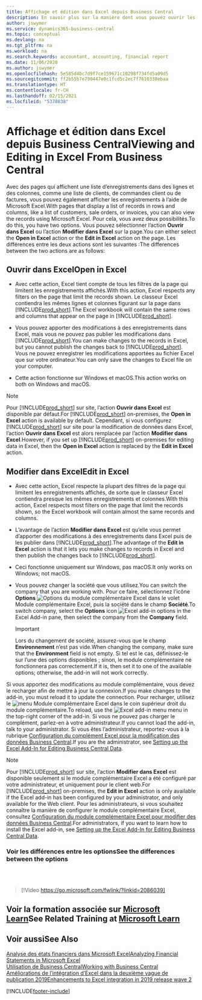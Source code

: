 ```yaml
---
title: Affichage et édition dans Excel depuis Business Central
description: En savoir plus sur la manière dont vous pouvez ouvrir les pages dans Microsoft Excel à partir de Business Central pour une meilleure analyse de données.
author: jswymer
ms.service: dynamics365-business-central
ms.topic: conceptual
ms.devlang: na
ms.tgt_pltfrm: na
ms.workload: na
ms.search.keywords: accountant, accounting, financial report
ms.date: 11/06/2020
ms.author: jswymer
ms.openlocfilehash: 5e585d4bc7d9f7ce159671c10298f734fd5a09d5
ms.sourcegitcommit: ff2b55b7e790447e0c1fcd5c2ec7f7610338ebaa
ms.translationtype: HT
ms.contentlocale: fr-CH
ms.lasthandoff: 02/15/2021
ms.locfileid: "5378838"
---
```

# <a name="viewing-and-editing-in-excel-from-business-central"></a><span data-ttu-id="d587a-103">Affichage et édition dans Excel depuis Business Central</span><span class="sxs-lookup"><span data-stu-id="d587a-103">Viewing and Editing in Excel From Business Central</span></span>

<span data-ttu-id="d587a-104">Avec des pages qui affichent une liste d’enregistrements dans des lignes et des colonnes, comme une liste de clients, de commandes client ou de factures, vous pouvez également afficher les enregistrements à l’aide de Microsoft Excel.</span><span class="sxs-lookup"><span data-stu-id="d587a-104">With pages that display a list of records in rows and columns, like a list of customers, sale orders, or invoices, you can also view the records using Microsoft Excel.</span></span> <span data-ttu-id="d587a-105">Pour cela, vous avez deux possibilités.</span><span class="sxs-lookup"><span data-stu-id="d587a-105">To do this, you have two options.</span></span> <span data-ttu-id="d587a-106">Vous pouvez sélectionner l’action **Ouvrir dans Excel** ou l’action **Modifier dans Excel** sur la page.</span><span class="sxs-lookup"><span data-stu-id="d587a-106">You can either select the **Open in Excel** action or the **Edit in Excel** action on the page.</span></span> <span data-ttu-id="d587a-107">Les différences entre les deux actions sont les suivantes :</span><span class="sxs-lookup"><span data-stu-id="d587a-107">The differences between the two actions are as follows:</span></span>  

## <a name="open-in-excel"></a><span data-ttu-id="d587a-108">Ouvrir dans Excel</span><span class="sxs-lookup"><span data-stu-id="d587a-108">Open in Excel</span></span>

- <span data-ttu-id="d587a-109">Avec cette action, Excel tient compte de tous les filtres de la page qui limitent les enregistrements affichés.</span><span class="sxs-lookup"><span data-stu-id="d587a-109">With this action, Excel respects any filters on the page that limit the records shown.</span></span> <span data-ttu-id="d587a-110">Le classeur Excel contiendra les mêmes lignes et colonnes figurant sur la page dans [!INCLUDE[prod_short](includes/prod_short.md)].</span><span class="sxs-lookup"><span data-stu-id="d587a-110">The Excel workbook will contain the same rows and columns that appear on the page in [!INCLUDE[prod_short](includes/prod_short.md)].</span></span>

- <span data-ttu-id="d587a-111">Vous pouvez apporter des modifications à des enregistrements dans Excel, mais vous ne pouvez pas publier les modifications dans [!INCLUDE[prod_short](includes/prod_short.md)].</span><span class="sxs-lookup"><span data-stu-id="d587a-111">You can make changes to the records in Excel, but you cannot publish the changes back to [!INCLUDE[prod_short](includes/prod_short.md)].</span></span> <span data-ttu-id="d587a-112">Vous ne pouvez enregistrer les modifications apportées au fichier Excel que sur votre ordinateur.</span><span class="sxs-lookup"><span data-stu-id="d587a-112">You can only save the changes to Excel file on your computer.</span></span>

- <span data-ttu-id="d587a-113">Cette action fonctionne sur Windows et macOS.</span><span class="sxs-lookup"><span data-stu-id="d587a-113">This action works on both on Windows and macOS.</span></span>

> [!NOTE]
> <span data-ttu-id="d587a-114">Pour [!INCLUDE[prod_short](includes/prod_short.md)] sur site, l’action **Ouvrir dans Excel** est disponible par défaut.</span><span class="sxs-lookup"><span data-stu-id="d587a-114">For [!INCLUDE[prod_short](includes/prod_short.md)] on-premises, the **Open in Excel** action is available by default.</span></span> <span data-ttu-id="d587a-115">Cependant, si vous configurez [!INCLUDE[prod_short](includes/prod_short.md)] sur site pour la modification de données dans Excel, l’action **Ouvrir dans Excel** est alors remplacée par l’action **Modifier dans Excel**.</span><span class="sxs-lookup"><span data-stu-id="d587a-115">However, if you set up [!INCLUDE[prod_short](includes/prod_short.md)] on-premises for editing data in Excel, then the **Open in Excel** action is replaced by the **Edit in Excel** action.</span></span>

## <a name="edit-in-excel"></a><span data-ttu-id="d587a-116">Modifier dans Excel</span><span class="sxs-lookup"><span data-stu-id="d587a-116">Edit in Excel</span></span>

- <span data-ttu-id="d587a-117">Avec cette action, Excel respecte la plupart des filtres de la page qui limitent les enregistrements affichés, de sorte que le classeur Excel contiendra presque les mêmes enregistrements et colonnes.</span><span class="sxs-lookup"><span data-stu-id="d587a-117">With this action, Excel respects most filters on the page that limit the records shown, so the Excel workbook will contain almost the same records and columns.</span></span>

- <span data-ttu-id="d587a-118">L’avantage de l’action **Modifier dans Excel** est qu’elle vous permet d’apporter des modifications à des enregistrements dans Excel puis de les publier dans [!INCLUDE[prod_short](includes/prod_short.md)].</span><span class="sxs-lookup"><span data-stu-id="d587a-118">The advantage of the **Edit in Excel** action is that it lets you make changes to records in Excel and then publish the changes back to [!INCLUDE[prod_short](includes/prod_short.md)].</span></span>

- <span data-ttu-id="d587a-119">Ceci fonctionne uniquement sur Windows, pas macOS.</span><span class="sxs-lookup"><span data-stu-id="d587a-119">It only works on Windows; not macOS.</span></span>

- <span data-ttu-id="d587a-120">Vous pouvez changer la société que vous utilisez.</span><span class="sxs-lookup"><span data-stu-id="d587a-120">You can switch the company that you are working with.</span></span> <span data-ttu-id="d587a-121">Pour ce faire, sélectionnez l’icône **Options** ![Options du module complémentaire Excel](media/cogwheel.png "Options du module complémentaire Excel") dans le volet Module complémentaire Excel, puis la société dans le champ **Société**.</span><span class="sxs-lookup"><span data-stu-id="d587a-121">To switch company, select the **Options** icon ![Excel add-in options](media/cogwheel.png "Excel add-in options") in the Excel Add-in pane, then select the company from the **Company** field.</span></span>  

    > [!IMPORTANT]
    > <span data-ttu-id="d587a-122">Lors du changement de société, assurez-vous que le champ **Environnement** n’est pas vide.</span><span class="sxs-lookup"><span data-stu-id="d587a-122">When changing the company, make sure that the **Environment** field is not empty.</span></span> <span data-ttu-id="d587a-123">Si tel est le cas, définissez-le sur l’une des options disponibles ; sinon, le module complémentaire ne fonctionnera pas correctement.</span><span class="sxs-lookup"><span data-stu-id="d587a-123">If it is, then set it to one of the available options; otherwise, the add-in will not work correctly.</span></span>  

<span data-ttu-id="d587a-124">Si vous apportez des modifications au module complémentaire, vous devez le recharger afin de mettre à jour la connexion.</span><span class="sxs-lookup"><span data-stu-id="d587a-124">If you make changes to the add-in, you must reload it to update the connection.</span></span> <span data-ttu-id="d587a-125">Pour recharger, utilisez le ![menu Module complémentaire Excel](media/excel-addin-menu.png "Menu Module complémentaire Excel") dans le coin supérieur droit du module complémentaire.</span><span class="sxs-lookup"><span data-stu-id="d587a-125">To reload, use the ![Excel add-in menu](media/excel-addin-menu.png "Excel add-in menu") menu in the top-right corner of the add-in.</span></span> <span data-ttu-id="d587a-126">Si vous ne pouvez pas charger le complément, parlez-en à votre administrateur.</span><span class="sxs-lookup"><span data-stu-id="d587a-126">If you cannot load the add-in, talk to your administrator.</span></span> <span data-ttu-id="d587a-127">Si vous êtes l’administrateur, reportez-vous à la rubrique [Configuration du complément Excel pour la modification des données Business Central](/dynamics365/business-central/dev-itpro/administration/configuring-excel-addin).</span><span class="sxs-lookup"><span data-stu-id="d587a-127">If you are the administrator, see [Setting up the Excel Add-In for Editing Business Central Data](/dynamics365/business-central/dev-itpro/administration/configuring-excel-addin).</span></span>

> [!NOTE]
> <span data-ttu-id="d587a-128">Pour [!INCLUDE[prod_short](includes/prod_short.md)] sur site, l’action **Modifier dans Excel** est disponible seulement si le module complémentaire Excel a été configuré par votre administrateur, et uniquement pour le client web.</span><span class="sxs-lookup"><span data-stu-id="d587a-128">For [!INCLUDE[prod_short](includes/prod_short.md)] on-premises, the **Edit in Excel** action is only available if the Excel add-in has been configured by your administrator, and only available for the Web client.</span></span> <span data-ttu-id="d587a-129">Pour les administrateurs, si vous souhaitez connaître la manière de configurer le module complémentaire Excel, consultez [Configuration du module complémentaire Excel pour modifier des données Business Central](/dynamics365/business-central/dev-itpro/administration/configuring-excel-addin).</span><span class="sxs-lookup"><span data-stu-id="d587a-129">For administrators, if you want to learn how to install the Excel add-in, see [Setting up the Excel Add-In for Editing Business Central Data](/dynamics365/business-central/dev-itpro/administration/configuring-excel-addin).</span></span>

### <a name="see-the-differences-between-the-options"></a><span data-ttu-id="d587a-130">Voir les différences entre les options</span><span class="sxs-lookup"><span data-stu-id="d587a-130">See the differences between the options</span></span>
<br><br>  

> [!Video https://go.microsoft.com/fwlink/?linkid=2086039]

## <a name="see-related-training-at-microsoft-learn"></a><span data-ttu-id="d587a-131">Voir la formation associée sur [Microsoft Learn](/learn/modules/configure-powerbi-excel-dynamics-365-business-central/index)</span><span class="sxs-lookup"><span data-stu-id="d587a-131">See Related Training at [Microsoft Learn](/learn/modules/configure-powerbi-excel-dynamics-365-business-central/index)</span></span>

## <a name="see-also"></a><span data-ttu-id="d587a-132">Voir aussi</span><span class="sxs-lookup"><span data-stu-id="d587a-132">See Also</span></span>

[<span data-ttu-id="d587a-133">Analyse des états financiers dans Microsoft Excel</span><span class="sxs-lookup"><span data-stu-id="d587a-133">Analyzing Financial Statements in Microsoft Excel</span></span>](finance-analyze-excel.md)  
[<span data-ttu-id="d587a-134">Utilisation de Business Central</span><span class="sxs-lookup"><span data-stu-id="d587a-134">Working with Business Central</span></span>](ui-work-product.md)  
[<span data-ttu-id="d587a-135">Améliorations de l’intégration d’Excel dans la deuxième vague de publication 2019</span><span class="sxs-lookup"><span data-stu-id="d587a-135">Enhancements to Excel integration in 2019 release wave 2</span></span>](/dynamics365-release-plan/2019wave2/dynamics365-business-central/enhancements-excel-integration)  


[!INCLUDE[footer-include](includes/footer-banner.md)]
